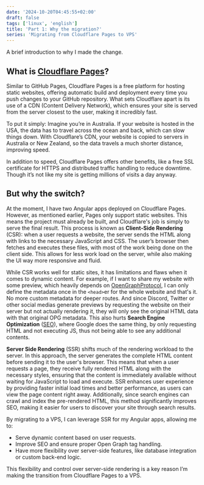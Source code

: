 ```yaml
---
date: '2024-10-20T04:45:55+02:00'
draft: false
tags: ['linux', 'english']
title: 'Part 1: Why the migration?'
series: 'Migrating from Cloudflare Pages to VPS'
---
```

A brief introduction to why I made the change.
<!--more-->

## What is [Cloudflare Pages](https://pages.cloudflare.com/)?
Similar to GitHub Pages, Cloudflare Pages is a free platform for hosting static websites, offering automatic build and deployment every time you push changes to your GitHub repository. What sets Cloudflare apart is its use of a CDN (Content Delivery Network), which ensures your site is served from the server closest to the user, making it incredibly fast.

To put it simply: Imagine you’re in Australia. If your website is hosted in the USA, the data has to travel across the ocean and back, which can slow things down. With Cloudflare’s CDN, your website is copied to servers in Australia or New Zealand, so the data travels a much shorter distance, improving speed.

In addition to speed, Cloudflare Pages offers other benefits, like a free SSL certificate for HTTPS and distributed traffic handling to reduce downtime. Though it’s not like my site is getting millions of visits a day anyway.

## But why the switch?

At the moment, I have two Angular apps deployed on Cloudflare Pages. However, as mentioned earlier, Pages only support static websites. This means the project must already be built, and Cloudflare's job is simply to serve the final result. This process is known as **Client-Side Rendering** (CSR): when a user requests a website, the server sends the HTML along with links to the necessary JavaScript and CSS. The user’s browser then fetches and executes these files, with most of the work being done on the client side. This allows for less work load on the server, while also making the UI way more responsive and fluid.

While CSR works well for static sites, it has limitations and flaws when it comes to dynamic content. For example, if I want to share my website with some preview, which heavily depends on [OpenGraphProtocol](https://ogp.me/), I can only define the metadata once in the `<head>`er for the whole website and that's it. No more custom metadata for deeper routes. And since Discord, Twitter or other social medias generate previews by requesting the website on their server but not actually rendering it, they will only see the original HTML data with that original OPG metadata. This also hurts **Search Engine Optimization** ([SEO](https://developers.google.com/search/docs/fundamentals/seo-starter-guide)), where Google does the same thing, by only requesting HTML and not executing JS, thus not being able to see any additional contents.

**Server Side Rendering** (SSR) shifts much of the rendering workload to the server. In this approach, the server generates the complete HTML content before sending it to the user's browser. This means that when a user requests a page, they receive fully rendered HTML along with the necessary styles, ensuring that the content is immediately available without waiting for JavaScript to load and execute. SSR enhances user experience by providing faster initial load times and better performance, as users can view the page content right away. Additionally, since search engines can crawl and index the pre-rendered HTML, this method significantly improves SEO, making it easier for users to discover your site through search results.

By migrating to a VPS, I can leverage SSR for my Angular apps, allowing me to:

- Serve dynamic content based on user requests.
- Improve SEO and ensure proper Open Graph tag handling.
- Have more flexibility over server-side features, like database integration or custom back-end logic.

This flexibility and control over server-side rendering is a key reason I’m making the transition from Cloudflare Pages to a VPS.

